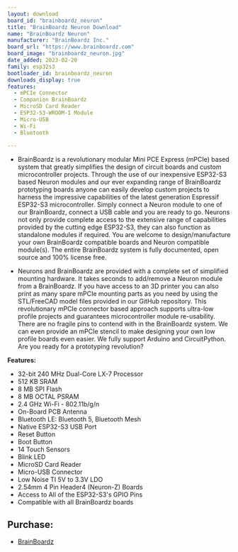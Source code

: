 ```yaml
---
layout: download
board_id: "brainboardz_neuron"
title: "BrainBoardz Neuron Download"
name: "BrainBoardz Neuron"
manufacturer: "BrainBoardz Inc."
board_url: "https://www.brainboardz.com"
board_image: "brainboardz_neuron.jpg"
date_added: 2023-02-20
family: esp32s3
bootloader_id: brainboardz_neuron
downloads_display: true
features:
  - mPCIe Connector
  - Companion BrainBoardz
  - MicroSD Card Reader
  - ESP32-S3-WROOM-I Module
  - Micro-USB
  - Wi-Fi
  - Bluetooth
 
---
```


- BrainBoardz is a revolutionary modular Mini PCE Express (mPCIe) based system that greatly simplifies the design of circuit boards and custom microcontroller projects. Through the use of our inexpensive ESP32-S3 based Neuron modules and our ever expanding range of BrainBoardz prototyping boards anyone can easily develop custom projects to harness the impressive capabilities of the latest generation Espressif ESP32-S3 microcontroller. Simply connect a Neuron module to one of our BrainBoardz, connect a USB cable and you are ready to go. Neurons not only provide complete access to the extensive range of capabilities provided by the cutting edge ESP32-S3, they can also function as standalone modules if required. You are welcome to design/manufacture your own BrainBoardz compatible boards and Neuron compatible module(s). The entire BrainBoardz system is fully documented, open source and 100% license free.

- Neurons and BrainBoardz are provided with a complete set of simplified mounting hardware. It takes seconds to add/remove a Neuron module from a BrainBoardz. If you have access to an 3D printer you can also print as many spare mPCIe mounting parts as you need by using the STL/FreeCAD model files provided in our GitHub repository. This revolutionary mPCIe connector based approach supports ultra-low profile projects and guarantees microcontroller module re-usability. There are no fragile pins to contend with in the BrainBoardz system. We can even provide an mPCIe stencil to make designing your own low profile boards even easier. We fully support Arduino and CircuitPython. Are you ready for a prototyping revolution?

 **Features:**
 
 - 32-bit 240 MHz Dual-Core LX-7 Processor 
 - 512 KB SRAM
 - 8 MB SPI Flash
 - 8 MB OCTAL PSRAM
 - 2.4 GHz Wi-Fi - 802.11b/g/n
 - On-Board PCB Antenna
 - Bluetooth LE: Bluetooth 5, Bluetooth Mesh
 - Native ESP32-S3 USB Port 
 - Reset Button
 - Boot Button
 - 14 Touch Sensors 
 - Blink LED
 - MicroSD Card Reader
 - Micro-USB Connector
 - Low Noise TI 5V to 3.3V LDO
 - 2.54mm 4 Pin Header4 (Neuron-Z) Boards
 - Access to All of the ESP32-S3's GPIO Pins
 - Compatible with all BrainBoardz boards
 
 ## Purchase:

* [BrainBoardz](https://www.brainboardz.com/)
